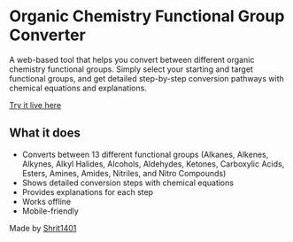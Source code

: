 # Organic Chemistry Functional Group Converter

A web-based tool that helps you convert between different organic chemistry functional groups. Simply select your starting and target functional groups, and get detailed step-by-step conversion pathways with chemical equations and explanations.

[Try it live here](https://shrit1401.github.io/Organic-conversations/)

## What it does

- Converts between 13 different functional groups (Alkanes, Alkenes, Alkynes, Alkyl Halides, Alcohols, Aldehydes, Ketones, Carboxylic Acids, Esters, Amines, Amides, Nitriles, and Nitro Compounds)
- Shows detailed conversion steps with chemical equations
- Provides explanations for each step
- Works offline
- Mobile-friendly

Made by [Shrit1401](http://shrit.in/) 
